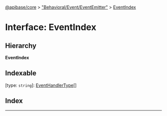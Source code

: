 [@apibase/core](../README.md) > ["Behavioral/Event/EventEmitter"](../modules/_behavioral_event_eventemitter_.md) > [EventIndex](../interfaces/_behavioral_event_eventemitter_.eventindex.md)

# Interface: EventIndex

## Hierarchy

**EventIndex**

## Indexable

\[type: `string`\]:&nbsp;[EventHandlerType](../modules/_behavioral_event_eventemitter_.md#eventhandlertype)[]
## Index

---

